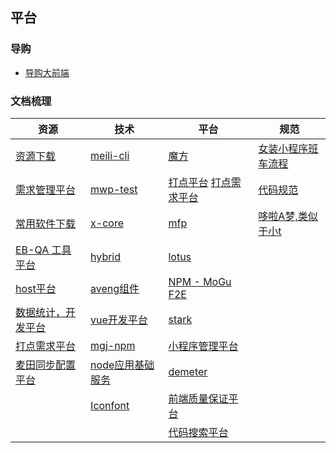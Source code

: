 
## 平台

### 导购

* [导购大前端](http://galaxy.mogujie.org/a/daogou-f2e/tech-docs/)

### 文档梳理

| 资源 | 技术 | 平台 |  规范 | 
| ------ | ------ | ------ | ------ |
| [资源下载](http://public.mogujie.org/) | [meili-cli](http://docs.f2e.meili-inc.com/meili-cli/) | [魔方](http://jcube.mogujie.org) | [女装小程序班车流程](http://wiki.mogujie.org/pages/viewpage.action?pageId=64208327) |
| [需求管理平台](http://pmo.meili-inc.com/PMO/DM) | [mwp-test](http://static.meili-inc.com/mwp/test) | [打点平台](http://mdata.wt.meili-inc.com/log/event) [打点需求平台](http://pa.meili-inc.com/dep/demandList) | [代码规范](http://static.meili-inc.com/sss/api.html) |
| [常用软件下载](http://public.mogujie.org/常用软件下载/) | [x-core](https://xcore.meili-inc.com/) | [mfp](http://docs.f2e.meili-inc.com/meili-cli/) | [哆啦A梦,类似于小t](http://apis.mgjpf.meili-inc.com/#/doraemon/appdebug) |
| [EB-QA 工具平台](http://ebtool.qa.mogujie.org/#/app/baiFuMei) | [hybrid](http://hybrid.meili-inc.com/#/) | [lotus](https://lotus.meili-inc.com/project) |
| [host平台](http://host.meili-inc.com/#/?_k=wfipul) | [aveng组件](http://aveng.meili-inc.com/) | [NPM - MoGu F2E](http://webnpm.f2e.mogujie.org) |
| [数据统计，开发平台](http://bda.mogujie.org/stark/#/?_k=ix7kzj) | [vue开发平台](http://vue.meili-inc.com/) | [stark](http://mops.mogujie.org/stark#/home?_k=9suxeo) |
| [打点需求平台](http://wx.meili-inc.com/#/modules) | [mgj-npm](http://webnpm.f2e.mogujie.org/) | [小程序管理平台](http://wx.meili-inc.com/#/modules) |
| [麦田同步配置平台](http://mait.mogujie.org/dev/definition/getDefinitionList.shtml)  | [node应用基础服务](http://galaxy.meili-inc.com/a/meili-node/node-doc/) | [demeter](http://mops.mogujie.org/demeter/index#/?_k=dsrbsz) |
|  | [Iconfont](http://pc.meili-inc.com/internal-iconfont/index.html) | [前端质量保证平台](http://batman.f2e.mogujie.org/) |
|  |  |  [代码搜索平台](http://search.meili-inc.com/)  |

